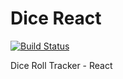 # Dice React
[![Build Status](https://travis-ci.org/uxjulia/dice-react.svg?branch=master)](https://travis-ci.org/uxjulia/dice-react)

Dice Roll Tracker - React
